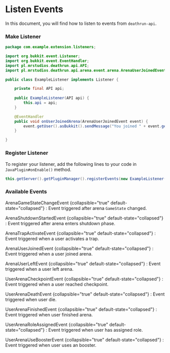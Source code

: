 # Listen Events
In this document, you will find how to listen to events from `deathrun-api`.

### Make Listener
```Java
package com.example.extension.listeners;

import org.bukkit.event.Listener;
import org.bukkit.event.EventHandler;
import pl.mrstudios.deathrun.api.API;
import pl.mrstudios.deathrun.api.arena.event.arena.ArenaUserJoinedEvent;

public class ExampleListener implements Listener {

    private final API api;
    
    public ExampleListener(API api) {
        this.api = api;
    }

    @EventHandler
    public void onUserJoinedArena(ArenaUserJoinedEvent event) {
        event.getUser().asBukkit().sendMessage("You joined " + event.getArena().getName() + " arena.");
    }

}
```

### Register Listener
To register your listener, add the following lines to your code in ``JavaPlugin#onEnable()`` method.

```Java
this.getServer().getPluginManager().registerEvents(new ExampleListener(), this);
```

### Available Events
ArenaGameStateChangeEvent
{collapsible="true" default-state="collapsed"}
: Event triggered after arena `GameState` changed.

ArenaShutdownStartedEvent
{collapsible="true" default-state="collapsed"}
: Event triggered after arena enters shutdown phase.

ArenaTrapActivateEvent
{collapsible="true" default-state="collapsed"}
: Event triggered when a user activates a trap.

ArenaUserJoinedEvent
{collapsible="true" default-state="collapsed"}
: Event triggered when a user joined arena.

ArenaUserLeftEvent
{collapsible="true" default-state="collapsed"}
: Event triggered when a user left arena.

UserArenaCheckpointEvent
{collapsible="true" default-state="collapsed"}
: Event triggered when a user reached checkpoint.

UserArenaDeathEvent
{collapsible="true" default-state="collapsed"}
: Event triggered when user die.

UserArenaFinishedEvent
{collapsible="true" default-state="collapsed"}
: Event triggered when user finished arena.

UserArenaRoleAssignedEvent
{collapsible="true" default-state="collapsed"}
: Event triggered when user has assigned role.

UserArenaUseBoosterEvent
{collapsible="true" default-state="collapsed"}
: Event triggered when user uses an booster.